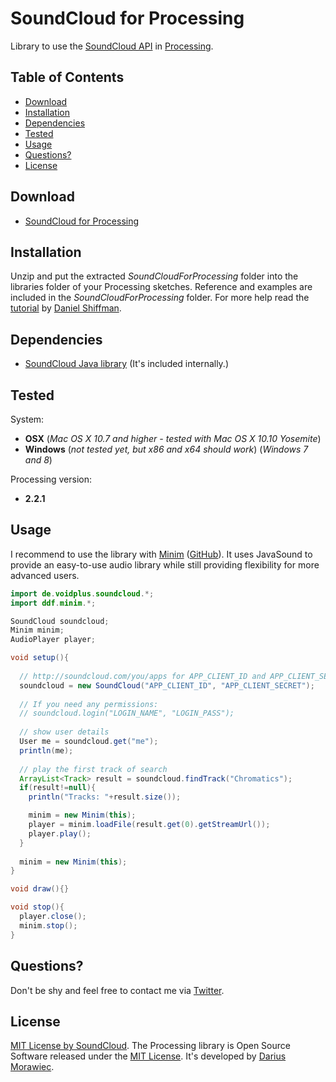 # SoundCloud for Processing
Library to use the [SoundCloud API](https://developers.soundcloud.com/docs/api/guide) in [Processing](http://processing.org/).


## Table of Contents

- [Download](#download)
- [Installation](#installation)
- [Dependencies](#dependencies)
- [Tested](#tested)
- [Usage](#usage)
- [Questions?](#questions)
- [License](#license)


## Download

- [SoundCloud for Processing](download/SoundCloud.zip?raw=true)


## Installation

Unzip and put the extracted *SoundCloudForProcessing* folder into the libraries folder of your Processing sketches. Reference and examples are included in the *SoundCloudForProcessing* folder. For more help read the [tutorial](http://www.learningprocessing.com/tutorials/libraries/) by [Daniel Shiffman](https://github.com/shiffman).


## Dependencies

- [SoundCloud Java library](https://github.com/voidplus/soundcloud-java-library) (It's included internally.)


## Tested

System:

- **OSX** (*Mac OS X 10.7 and higher - tested with Mac OS X 10.10 Yosemite*)
- **Windows** (*not tested yet, but x86 and x64 should work*) (*Windows 7 and 8*)

Processing version:

- **2.2.1**


## Usage

I recommend to use the library with [Minim](http://code.compartmental.net/tools/minim/) ([GitHub](https://github.com/ddf/Minim)). It uses JavaSound to provide an easy-to-use audio library while still providing flexibility for more advanced users.

```java
import de.voidplus.soundcloud.*;
import ddf.minim.*;

SoundCloud soundcloud;
Minim minim;
AudioPlayer player;

void setup(){
  
  // http://soundcloud.com/you/apps for APP_CLIENT_ID and APP_CLIENT_SECRET
  soundcloud = new SoundCloud("APP_CLIENT_ID", "APP_CLIENT_SECRET");
  
  // If you need any permissions:
  // soundcloud.login("LOGIN_NAME", "LOGIN_PASS");
  
  // show user details
  User me = soundcloud.get("me");
  println(me);
  
  // play the first track of search
  ArrayList<Track> result = soundcloud.findTrack("Chromatics");
  if(result!=null){
    println("Tracks: "+result.size());

    minim = new Minim(this);  
    player = minim.loadFile(result.get(0).getStreamUrl());
    player.play();
  }
  
  minim = new Minim(this);
}

void draw(){}

void stop(){
  player.close();
  minim.stop();
}
```


## Questions?

Don't be shy and feel free to contact me via [Twitter](http://twitter.voidplus.de).


## License

[MIT License by SoundCloud](https://raw.github.com/soundcloud/java-api-wrapper/master/LICENSE). The Processing library is Open Source Software released under the [MIT License](MIT-LICENSE.txt). It's developed by [Darius Morawiec](http://voidplus.de).